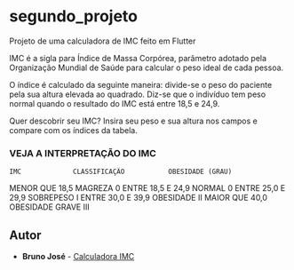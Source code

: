 # segundo_projeto

Projeto de uma calculadora de IMC feito em Flutter

IMC é a sigla para Índice de Massa Corpórea, parâmetro adotado pela Organização Mundial de Saúde para calcular o peso ideal de cada pessoa.

O índice é calculado da seguinte maneira: divide-se o peso do paciente pela sua altura elevada ao quadrado. Diz-se que o indivíduo tem peso normal quando o resultado do IMC está entre 18,5 e 24,9.

Quer descobrir seu IMC? Insira seu peso e sua altura nos campos e compare com os índices da tabela. 

### VEJA A INTERPRETAÇÃO DO IMC

	IMC				CLASSIFICAÇÃO			OBESIDADE (GRAU)
MENOR QUE 18,5			MAGREZA						0
ENTRE 18,5 E 24,9		NORMAL						0
ENTRE 25,0 E 29,9		SOBREPESO					I
ENTRE 30,0 E 39,9		OBESIDADE					II
MAIOR QUE 40,0			OBESIDADE GRAVE				III

## Autor

* **Bruno José** - [Calculadora IMC](https://github.com/brunozn/ApredendoFlutter)
